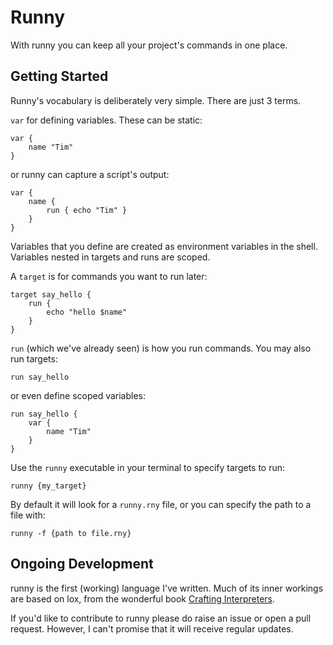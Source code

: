 # Runny

With runny you can keep all your project's commands in one place.

## Getting Started

Runny's vocabulary is deliberately very simple. There are just 3 terms.

`var` for defining variables. These can be static:
```
var {
    name "Tim"
}
```
or runny can capture a script's output:
```
var {
    name {
        run { echo "Tim" }
    }
}
```
Variables that you define are created as environment variables in the shell. Variables nested in targets and runs are scoped.

A `target` is for commands you want to run later:
```
target say_hello {
    run {
        echo "hello $name"
    }
}
```

`run` (which we've already seen) is how you run commands. You may also run targets:
```
run say_hello
```
or even define scoped variables:
```
run say_hello {
    var {
        name "Tim"
    }
}
```

Use the `runny` executable in your terminal to specify targets to run:
```
runny {my_target}
```

By default it will look for a `runny.rny` file, or you can specify the path to a file with:
```
runny -f {path to file.rny}
```

## Ongoing Development
runny is the first (working) language I've written. Much of its inner workings are based on lox, from the wonderful book [Crafting Interpreters](https://craftinginterpreters.com).

If you'd like to contribute to runny please do raise an issue or open a pull request. However, I can't promise that it will receive regular updates.